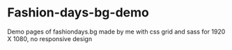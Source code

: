 # Fashion-days-bg-demo
Demo pages of fashiondays.bg made by me with css grid and sass for 1920 X 1080, no responsive design
